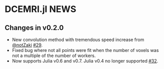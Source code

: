 DCEMRI.jl NEWS
==============

Changes in v0.2.0
-----------------

- New convolution method with tremendous speed increase from [@notZaki](https://github.com/notZaki)
  [#29](http://github.com/davidssmith/DCEMRI.jl/issues/29).
- Fixed bug where not all points were fit when the number of voxels was not a multiple of the number of workers.
- Now supports Julia v0.6 and v0.7. Julia v0.4 no longer supported [#32](http://github.com/davidssmith/DCEMRI.jl/issues/29).
